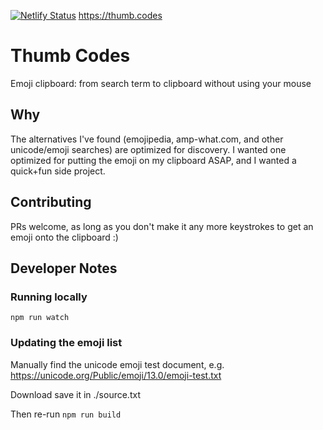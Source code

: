 [![Netlify Status](https://api.netlify.com/api/v1/badges/fb453a53-0431-4179-89b7-4ebda15c434e/deploy-status)](https://app.netlify.com/sites/thumb-codes/deploys) https://thumb.codes

# Thumb Codes

Emoji clipboard: from search term to clipboard without using your mouse

## Why

The alternatives I've found (emojipedia, amp-what.com, and other unicode/emoji
searches) are optimized for discovery. I wanted one optimized for putting the
emoji on my clipboard ASAP, and I wanted a quick+fun side project.

## Contributing

PRs welcome, as long as you don't make it any more keystrokes to get an emoji
onto the clipboard :)

## Developer Notes

### Running locally

    npm run watch

### Updating the emoji list

Manually find the unicode emoji test document, e.g. https://unicode.org/Public/emoji/13.0/emoji-test.txt

Download save it in ./source.txt

Then re-run `npm run build`


